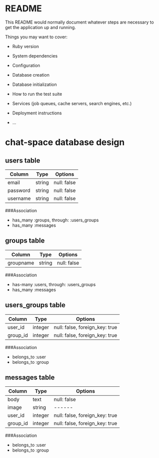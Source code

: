 # README

This README would normally document whatever steps are necessary to get the
application up and running.

Things you may want to cover:

* Ruby version

* System dependencies

* Configuration

* Database creation

* Database initialization

* How to run the test suite

* Services (job queues, cache servers, search engines, etc.)

* Deployment instructions

* ...

# chat-space database design
## users table
|Column|Type|Options|
|------|----|-------|
|email|string|null: false|
|password|string|null: false|
|username|string|null: false|
###Association
- has_many :groups,  through:  :users_groups
- has_many :messages

## groups table
|Column|Type|Options|
|------|----|-------|
|groupname|string|null: false|
###Association
- has-many :users,  through:  :users_groups
- has_many :messages

## users_groups table
|Column|Type|Options|
|------|----|-------|
|user_id|integer|null: false, foreign_key: true|
|group_id|integer|null: false, foreign_key: true|
###Association
- belongs_to :user
- belongs_to :group

## messages table
|Column|Type|Options|
|------|----|-------|
|body|text|null: false|
|image|string|------|
|user_id|integer|null: false, foreign_key:  true|
|group_id|integer|null: false, foreign_key:  true|
###Association
- belongs_to :user
- belongs_to :group

